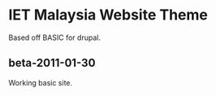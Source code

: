 IET Malaysia Website Theme
==========================

Based off BASIC for drupal.


beta-2011-01-30
---------------
Working basic site.
